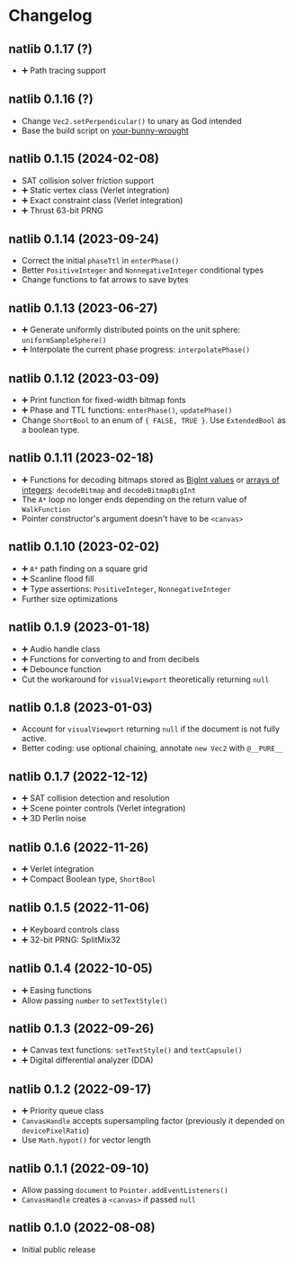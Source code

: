 # Changelog

## natlib 0.1.17 (?)

* ➕ Path tracing support

## natlib 0.1.16 (?)

* Change `Vec2.setPerpendicular()` to unary as God intended
* Base the build script on [your-bunny-wrought][but]

[but]: https://github.com/mvasilkov/your-bunny-wrought

## natlib 0.1.15 (2024-02-08)

* SAT collision solver friction support
* ➕ Static vertex class (Verlet integration)
* ➕ Exact constraint class (Verlet integration)
* ➕ Thrust 63-bit PRNG

## natlib 0.1.14 (2023-09-24)

* Correct the initial `phaseTtl` in `enterPhase()`
* Better `PositiveInteger` and `NonnegativeInteger` conditional types
* Change functions to fat arrows to save bytes

## natlib 0.1.13 (2023-06-27)

* ➕ Generate uniformly distributed points on the unit sphere: `uniformSampleSphere()`
* ➕ Interpolate the current phase progress: `interpolatePhase()`

## natlib 0.1.12 (2023-03-09)

* ➕ Print function for fixed-width bitmap fonts
* ➕ Phase and TTL functions: `enterPhase()`, `updatePhase()`
* Change `ShortBool` to an enum of `{ FALSE, TRUE }`. Use `ExtendedBool` as a boolean type.

## natlib 0.1.11 (2023-02-18)

* ➕ Functions for decoding bitmaps stored as [BigInt values][eebe-bigint] or [arrays of integers][eebe]: `decodeBitmap` and `decodeBitmapBigInt`
* The `A*` loop no longer ends depending on the return value of `WalkFunction`
* Pointer constructor's argument doesn't have to be `<canvas>`

[eebe]: https://mvasilkov.animuchan.net/ecmascript-embedded-bitmap-encoding
[eebe-bigint]: https://mvasilkov.animuchan.net/bigint-embedded-bitmap-encoding

## natlib 0.1.10 (2023-02-02)

* ➕ `A*` path finding on a square grid
* ➕ Scanline flood fill
* ➕ Type assertions: `PositiveInteger`, `NonnegativeInteger`
* Further size optimizations

## natlib 0.1.9 (2023-01-18)

* ➕ Audio handle class
* ➕ Functions for converting to and from decibels
* ➕ Debounce function
* Cut the workaround for `visualViewport` theoretically returning `null`

## natlib 0.1.8 (2023-01-03)

* Account for `visualViewport` returning `null` if the document is not fully active.
* Better coding: use optional chaining, annotate `new Vec2` with `@__PURE__`

## natlib 0.1.7 (2022-12-12)

* ➕ SAT collision detection and resolution
* ➕ Scene pointer controls (Verlet integration)
* ➕ 3D Perlin noise

## natlib 0.1.6 (2022-11-26)

* ➕ Verlet integration
* ➕ Compact Boolean type, `ShortBool`

## natlib 0.1.5 (2022-11-06)

* ➕ Keyboard controls class
* ➕ 32-bit PRNG: SplitMix32

## natlib 0.1.4 (2022-10-05)

* ➕ Easing functions
* Allow passing `number` to `setTextStyle()`

## natlib 0.1.3 (2022-09-26)

* ➕ Canvas text functions: `setTextStyle()` and `textCapsule()`
* ➕ Digital differential analyzer (DDA)

## natlib 0.1.2 (2022-09-17)

* ➕ Priority queue class
* `CanvasHandle` accepts supersampling factor (previously it depended on `devicePixelRatio`)
* Use `Math.hypot()` for vector length

## natlib 0.1.1 (2022-09-10)

* Allow passing `document` to `Pointer.addEventListeners()`
* `CanvasHandle` creates a `<canvas>` if passed `null`

## natlib 0.1.0 (2022-08-08)

* Initial public release
